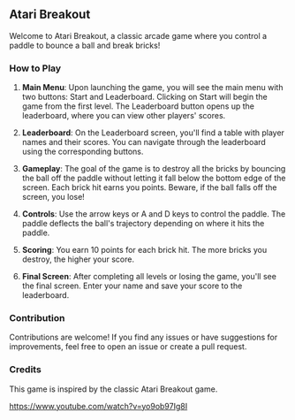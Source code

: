## Atari Breakout

Welcome to Atari Breakout, a classic arcade game where you control a paddle to bounce a ball and break bricks!

### How to Play

1. **Main Menu**: Upon launching the game, you will see the main menu with two buttons: Start and Leaderboard. Clicking on Start will begin the game from the first level. The Leaderboard button opens up the leaderboard, where you can view other players' scores.

2. **Leaderboard**: On the Leaderboard screen, you'll find a table with player names and their scores. You can navigate through the leaderboard using the corresponding buttons.

3. **Gameplay**: The goal of the game is to destroy all the bricks by bouncing the ball off the paddle without letting it fall below the bottom edge of the screen. Each brick hit earns you points. Beware, if the ball falls off the screen, you lose!

4. **Controls**: Use the arrow keys or A and D keys to control the paddle. The paddle deflects the ball's trajectory depending on where it hits the paddle.

5. **Scoring**: You earn 10 points for each brick hit. The more bricks you destroy, the higher your score.

6. **Final Screen**: After completing all levels or losing the game, you'll see the final screen. Enter your name and save your score to the leaderboard.

### Contribution

Contributions are welcome! If you find any issues or have suggestions for improvements, feel free to open an issue or create a pull request.

### Credits

This game is inspired by the classic Atari Breakout game.

https://www.youtube.com/watch?v=yo9ob97Ig8I